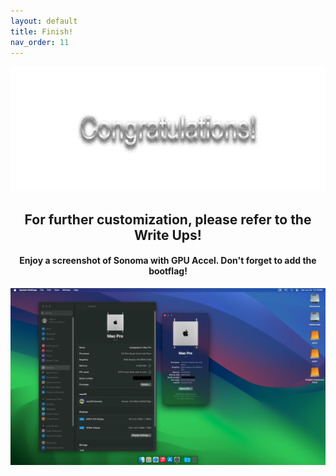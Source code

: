 ```yaml
---
layout: default
title: Finish!
nav_order: 11
---
```


<p align="center">
  <img width="650" height="200" src="../assets/HeaderCongrats.png">
</p>

<h2 align="center">For further customization, please refer to the Write Ups!</h2>
<h4 align="center">Enjoy a screenshot of Sonoma with GPU Accel. Don't forget to add the bootflag!</h4>

<p align="center">
  <img src="../assets/macOSSonomaGPUAccel.png">
</p>
